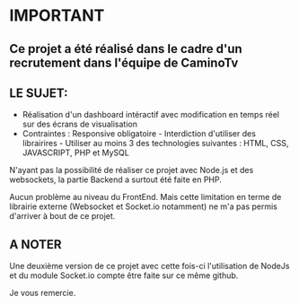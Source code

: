 # IMPORTANT

## Ce projet a été réalisé dans le cadre d'un recrutement dans l'équipe de CaminoTv

## LE SUJET:
* Réalisation d'un dashboard intéractif avec modification en temps réel sur des écrans de visualisation 
* Contraintes : Responsive obligatoire - Interdiction d'utiliser des librairires - Utiliser au moins 3 des technologies suivantes : HTML, CSS, JAVASCRIPT, PHP et MySQL
  

N'ayant pas la possibilité de réaliser ce projet avec Node.js et des websockets, la partie Backend a surtout été faite en PHP.

Aucun problème au niveau du FrontEnd. Mais cette limitation en terme de librairie externe (Websocket et Socket.io notamment) ne m'a pas permis d'arriver à bout de ce projet. 

## A NOTER
Une deuxième version de ce projet avec cette fois-ci l'utilisation de NodeJs et du module Socket.io compte être faite sur ce même github.

Je vous remercie. 